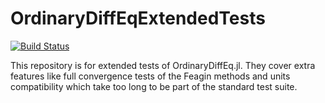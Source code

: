 # OrdinaryDiffEqExtendedTests

[![Build Status](https://travis-ci.org/ChrisRackauckas/OrdinaryDiffEqExtendedTests.jl.svg?branch=master)](https://travis-ci.org/ChrisRackauckas/OrdinaryDiffEqExtendedTests.jl)

This repository is for extended tests of OrdinaryDiffEq.jl. They cover extra
features like full convergence tests of the Feagin methods and units compatibility
which take too long to be part of the standard test suite.
